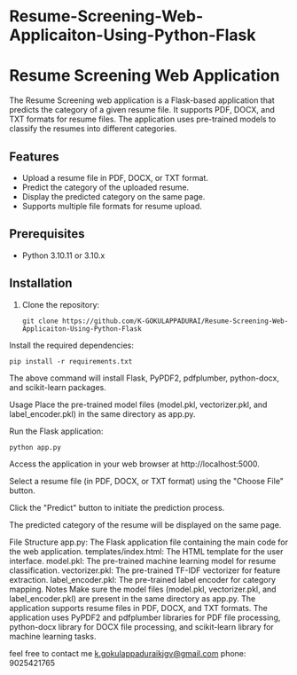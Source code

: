 # Resume-Screening-Web-Applicaiton-Using-Python-Flask

# Resume Screening Web Application

The Resume Screening web application is a Flask-based application that predicts the category of a given resume file. It supports PDF, DOCX, and TXT formats for resume files. The application uses pre-trained models to classify the resumes into different categories.

## Features

- Upload a resume file in PDF, DOCX, or TXT format.
- Predict the category of the uploaded resume.
- Display the predicted category on the same page.
- Supports multiple file formats for resume upload.

## Prerequisites

- Python 3.10.11 or 3.10.x

## Installation

1. Clone the repository:

   ```
   git clone https://github.com/K-GOKULAPPADURAI/Resume-Screening-Web-Applicaiton-Using-Python-Flask
   
   ```
Install the required dependencies:

```
pip install -r requirements.txt
```

The above command will install Flask, PyPDF2, pdfplumber, python-docx, and scikit-learn packages.

Usage
Place the pre-trained model files (model.pkl, vectorizer.pkl, and label_encoder.pkl) in the same directory as app.py.

Run the Flask application:

```
python app.py
```
Access the application in your web browser at http://localhost:5000.

Select a resume file (in PDF, DOCX, or TXT format) using the "Choose File" button.

Click the "Predict" button to initiate the prediction process.

The predicted category of the resume will be displayed on the same page.

File Structure
app.py: The Flask application file containing the main code for the web application.
templates/index.html: The HTML template for the user interface.
model.pkl: The pre-trained machine learning model for resume classification.
vectorizer.pkl: The pre-trained TF-IDF vectorizer for feature extraction.
label_encoder.pkl: The pre-trained label encoder for category mapping.
Notes
Make sure the model files (model.pkl, vectorizer.pkl, and label_encoder.pkl) are present in the same directory as app.py.
The application supports resume files in PDF, DOCX, and TXT formats.
The application uses PyPDF2 and pdfplumber libraries for PDF file processing, python-docx library for DOCX file processing, and scikit-learn library for machine learning tasks.

feel free to contact me 
k.gokulappaduraikjgv@gmail.com
phone: 9025421765





